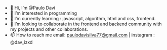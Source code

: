 - 👋 Hi, I’m @Paulo Davi
- 👀 I’m interested in programming
- 🌱 I’m currently learning : javascript, algorithm, html and css, frontend.
- 💞️ I’m looking to collaborate in the frontend and backend community with my projects and other collaborations.
- 📫 How to reach me email: paulodavisilva77@gmail.com | instagram : @dav_izxd 

<!---
davizxxd/davizxxd is a ✨ special ✨ repository because its `README.md` (this file) appears on your GitHub profile.
You can click the Preview link to take a look at your changes.
--->
